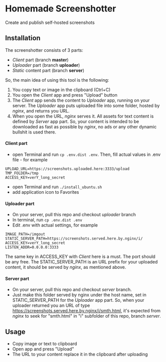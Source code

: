 # Homemade Screenshotter
Create and publish self-hosted screenshots

Installation
--

The screenshotter consists of 3 parts:
* *Client* part (branch **master**)
* *Uploader* part (branch **uploader**)
* *Static* content part (branch **server**)

So, the main idea of using this tool is the following:
1. You copy text or image in the clipboard (Ctrl+C)
1. You open the *Client* app and press "Upload" button
1. The *Client* app sends the content to *Uploader* app, running on your server.
The *Uploader* app puts uploaded file into some folder, hosted by *nginx*,
and returns you URL.
1. When you open the URL, *nginx* serves it. All assets for text
content is defined by *Server* app part. So, your content is intended
to be downloaded as fast as possible by *nginx*, no ads or any other
dynamic bullshit is used there.

#### Client part
* open Terminal and run `cp .env.dist .env`. Then, fill actual values in .env file - for example
```
UPLOAD_URL=https://screenshots.uploaded.here:3333/upload
TMP_FOLDER=/tmp
ACCESS_KEY=verY_long_secret
```
* open Terminal and run `./install_ubuntu.sh`
* add application icon to Favorites

#### Uploader part
* On your server, pull this repo and checkout *uploader* branch
* In terminal, run `cp .env.dist .env`
* Edit .env with actual settings, for example
```
IMAGE_PATH=/imgout
STATIC_SERVER_PATH=https://screenshots.served.here.by.nginx/i/
ACCESS_KEY=verY_long_secret
LISTEN_ADDR=0.0.0.0:3333
```
The same key in ACCESS_KEY with *Client* here is a must. The port should be any free.
The STATIC_SERVER_PATH is an URL prefix for your uploaded content, it should be served
by *nginx*, as mentioned above.


#### Server part
* On your server, pull this repo and checkout *server* branch.
* Just make this folder served by nginx under the host name, set in STATIC_SERVER_PATH
for the *Uploader* app part. So, when your uploader returned you an URL of type
https://screenshots.served.here.by.nginx/i/smth.html, it's expected from *nginx*
to seek for "smth.html" in "i" subfolder of this repo, branch *server*.

Usage
--

* Copy image or text to clipboard
* Open app and press "Upload"
* The URL to your content replace it in the clipboard after uploading
